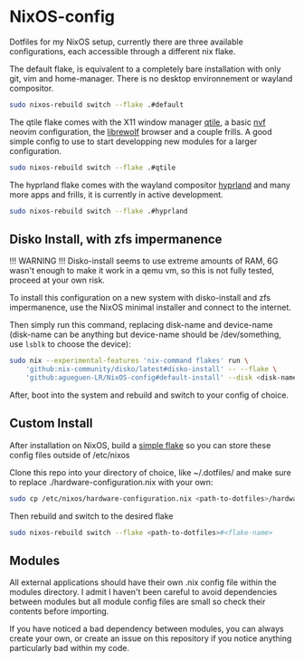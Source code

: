 # NixOS-config

Dotfiles for my NixOS setup, currently there are three available configurations, each accessible through a different nix flake.


The default flake, is equivalent to a completely bare installation with only git, vim and home-manager. There is no desktop environnement or wayland compositor.
```bash
sudo nixos-rebuild switch --flake .#default
```


The qtile flake comes with the X11 window manager [qtile](https://qtile.org/), a basic [nvf](https://github.com/NotAShelf/nvf) neovim configuration, the [librewolf](https://librewolf.net/) browser and a couple frills. A good simple config to use to start developping new modules for a larger configuration.
```bash
sudo nixos-rebuild switch --flake .#qtile
```


The hyprland flake comes with the wayland compositor [hyprland](https://hypr.land/) and many more apps and frills, it is currently in active development.
```bash
sudo nixos-rebuild switch --flake .#hyprland
```

## Disko Install, with zfs impermanence

!!! WARNING !!!
Disko-install seems to use extreme amounts of RAM, 6G wasn't enough to make it work in a qemu vm, so this is not fully tested, proceed at your own risk.

To install this configuration on a new system with disko-install and zfs impermanence, use the NixOS minimal installer and connect to the internet.

Then simply run this command, replacing disk-name and device-name (disk-name can be anything but device-name should be /dev/something, use ``` lsblk ``` to choose the device):
```bash
sudo nix --experimental-features 'nix-command flakes' run \
    'github:nix-community/disko/latest#disko-install' -- --flake \
    'github:agueguen-LR/NixOS-config#default-install' --disk <disk-name> <device-name>
```

After, boot into the system and rebuild and switch to your config of choice.

## Custom Install

After installation on NixOS, build a [simple flake](https://github.com/Misterio77/nix-starter-configs/tree/main/minimal) so you can store these config files outside of /etc/nixos


Clone this repo into your directory of choice, like ~/.dotfiles/ and make sure to replace ./hardware-configuration.nix with your own:
```bash
sudo cp /etc/nixos/hardware-configuration.nix <path-to-dotfiles>/hardware-configuration.nix
```


Then rebuild and switch to the desired flake
```bash
sudo nixos-rebuild switch --flake <path-to-dotfiles>#<flake-name>
```

## Modules

All external applications should have their own .nix config file within the modules directory. I admit I haven't been careful to avoid dependencies between modules but all module config files are small so check their contents before importing.


If you have noticed a bad dependency between modules, you can always create your own, or create an issue on this repository if you notice anything particularly bad within my code.
